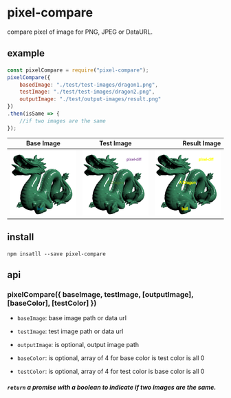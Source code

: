 # pixel-compare
compare pixel of image for PNG, JPEG or DataURL.


example
-------
```js
const pixelCompare = require("pixel-compare");
pixelCompare({
    basedImage: "./test/test-images/dragon1.png",
    testImage: "./test/test-images/dragon2.png",
    outputImage: "./test/output-images/result.png"
})
.then(isSame => {
	//if two images are the same
});
```

| Base Image        | Test Image           | Result Image  |
| ------------- |:-------------:| -----:|
| <img src="./test/test-images/dragon1.png" width="160">      | <img src="./test/test-images/dragon2.png" width="160"> | <img src="./test/output-images/result.png" width="160"> |

install
-------

```
npm insatll --save pixel-compare
```


api
------

### pixelCompare({ baseImage, testImage, [outputImage], [baseColor], [testColor] })

* `baseImage`: base image path or data url

* `testImage`: test image path or data url

* `outputImage`: is optional, output image path

* `baseColor`: is optional, array of 4 for base color is test color is all 0

* `testColor`: is optional, array of 4 for test color is base color is all 0

##### `return` a promise with a boolean to indicate if two images are the same.
